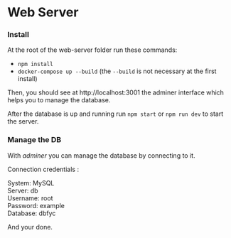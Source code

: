 # Web Server

### Install

At the root of the web-server folder run these commands:
- `npm install`
- `docker-compose up --build` (the `--build` is not necessary at the first install)

Then, you should see at http://localhost:3001 the adminer interface which helps you to manage the database.

After the database is up and running run `npm start` or `npm run dev` to start the server.

### Manage the DB

With *adminer* you can manage the database by connecting to it.

Connection credentials :

System: MySQL  
Server: db  
Username: root  
Password: example  
Database: dbfyc

And your done.
